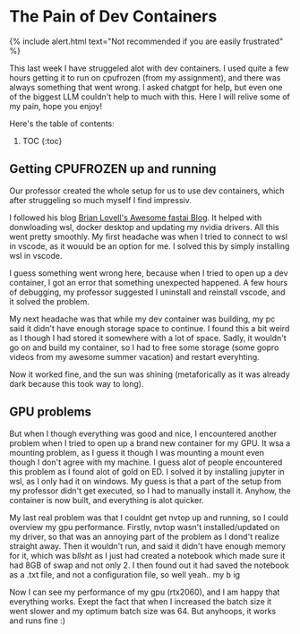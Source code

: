 # The Pain of Dev Containers

{% include alert.html text="Not recommended if you are easily frustrated" %}

This last week I have struggeled alot with dev containers. I used quite a few hours getting it to run on cpufrozen (from my assignment), 
and there was always something that went wrong. I asked chatgpt for help, but even one of the biggest LLM couldn't help to much with this.
Here I will relive some of my pain, hope you enjoy!

Here's the table of contents:

1. TOC
{:toc}

## Getting CPUFROZEN up and running
Our professor created the whole setup for us to use dev containers, which after struggeling so much myself I find impressiv. 

I followed his blog [Brian Lovell's Awesome fastai Blog](https://lovellbrian.github.io/2023/10/02/BYODImage.html). It helped with donwloading wsl, docker desktop and updating my nvidia drivers.
All this went pretty smoothly. My first headache was when I tried to connect to wsl in vscode, as it wouuld be an option for me. I solved this by simply installing wsl in vscode.

I guess something went wrong here, because when I tried to open up a dev container, I got an error that something unexpected happened. A few hours of debugging, my professor suggested
I uninstall and reinstall vscode, and it solved the problem. 

My next headache was that while my dev container was building, my pc said it didn't have enough storage space to continue. I found this a bit weird as I though I had stored it
somewhere with a lot of space. Sadly, it wouldn't go on and build my container, so I had to free some storage (some gopro videos from my awesome summer vacation) and restart everyhting.

Now it worked fine, and the sun was shining (metaforically as it was already dark because this took way to long).

## GPU problems

But when I though everything was good and nice, I encountered another problem when I tried to open up a brand new container for my GPU. It wsa a mounting problem, as I guess it though I was mounting a mount even though I don't agree with my machine.
I guess alot of people encountered this problem as I found alot of gold on ED. I solved it by installing jupyter in wsl, as I only had it on windows. My guess is that 
a part of the setup from my professor didn't get executed, so I had to manually install it. Anyhow, the container is now built, and everything is alot quicker.

My last real problem was that I couldnt get nvtop up and running, so I could overview my gpu performance. Firstly, nvtop wasn't installed/updated on my driver, so that was an annoying part of the problem as I dond't realize straight away.
Then it wouldn't run, and said it didn't have enough memory for it, which was b*llsh*t as I just had created a notebook which made sure it had 8GB of swap and not only 2.
I then found out it had saved the notebook as a .txt file, and not a configuration file, so well yeah.. my b ig

Now I can see my performance of my gpu (rtx2060), and I am happy that everything works. Exept the fact that when I increased the batch size it went slower and my optimum batch size was 64.
But anyhoops, it works and runs fine :)
